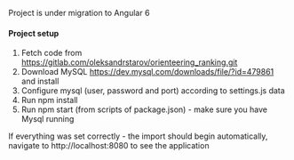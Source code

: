 Project is under migration to Angular 6

<h4>Project setup</h4>

1. Fetch code from https://gitlab.com/oleksandrstarov/orienteering_ranking.git 
2. Download MySQL https://dev.mysql.com/downloads/file/?id=479861 and install
3. Configure mysql (user, password and port) according to settings.js data
4. Run npm install
5. Run npm start (from scripts of package.json) - make sure you have Mysql running

If everything was set correctly - the import should begin automatically,
navigate to http://localhost:8080 to see the application


